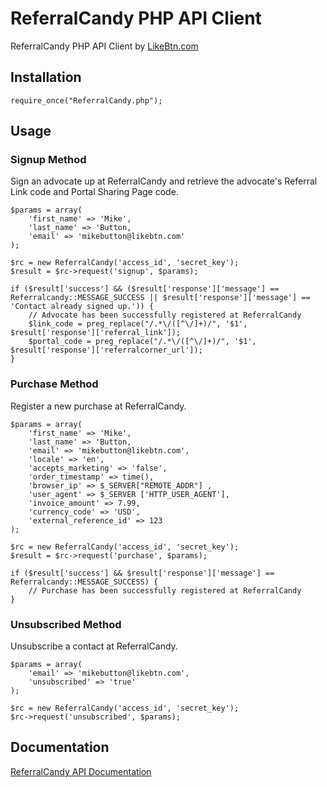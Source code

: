 # ReferralCandy PHP API Client
ReferralCandy PHP API Client by <a href="https://likebtn.com" title="Like Button For Website">LikeBtn.com</a>

## Installation

    require_once("ReferralCandy.php");

## Usage

### Signup Method

Sign an advocate up at ReferralCandy and retrieve the advocate's Referral Link code and Portal Sharing Page code.

    $params = array(
        'first_name' => 'Mike',
        'last_name' => 'Button,
        'email' => 'mikebutton@likebtn.com'
    );

    $rc = new ReferralCandy('access_id', 'secret_key');
    $result = $rc->request('signup', $params);

    if ($result['success'] && ($result['response']['message'] == Referralcandy::MESSAGE_SUCCESS || $result['response']['message'] == 'Contact already signed up.')) {
    	// Advocate has been successfully registered at ReferralCandy
        $link_code = preg_replace("/.*\/([^\/]+)/", '$1', $result['response']['referral_link']);
        $portal_code = preg_replace("/.*\/([^\/]+)/", '$1', $result['response']['referralcorner_url']);
    }

### Purchase Method

Register a new purchase at ReferralCandy.

    $params = array(
        'first_name' => 'Mike',
        'last_name' => 'Button,
        'email' => 'mikebutton@likebtn.com',
        'locale' => 'en',
        'accepts_marketing' => 'false',
        'order_timestamp' => time(),
        'browser_ip' => $_SERVER["REMOTE_ADDR"] ,
        'user_agent' => $_SERVER ['HTTP_USER_AGENT'],
        'invoice_amount' => 7.99,
        'currency_code' => 'USD',
        'external_reference_id' => 123
    );
	
	$rc = new ReferralCandy('access_id', 'secret_key');
    $result = $rc->request('purchase', $params);

	if ($result['success'] && $result['response']['message'] == Referralcandy::MESSAGE_SUCCESS) {
		// Purchase has been successfully registered at ReferralCandy
    }

### Unsubscribed Method

Unsubscribe a contact at ReferralCandy.

    $params = array(
        'email' => 'mikebutton@likebtn.com',
        'unsubscribed' => 'true'
    );

    $rc = new ReferralCandy('access_id', 'secret_key');
    $rc->request('unsubscribed', $params);

## Documentation

[ReferralCandy API Documentation](http://www.referralcandy.com/api)